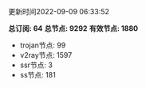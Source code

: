 更新时间2022-09-09 06:33:52

**总订阅: 64**
**总节点: 9292**
**有效节点: 1880**
- trojan节点: 99
- v2ray节点: 1597
- ssr节点: 3
- ss节点: 181
